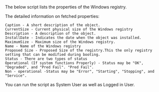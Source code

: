 The below script lists the properties of the Windows registry.

The detailed information on fetched properties:

	Caption - A short description of the object.
	CurrentSize - Current physical size of the Windows registry
	Description - A description of the object.
	InstallDate - Indicates the date when the object was installed.
	MaximumSize - Maximum size of the Windows registry.
	Name - Name of the Windows registry
	Proposed Size - Proposed Size of the registry.This the only registry setting that can be modified during booting.
	Status - There are two types of status
	Operational (If system functions Properly) - Status may be "OK", "Degraded", and "Pred Fail". "Pred Fail".
	Non - operational -Status may be "Error", "Starting", "Stopping", and "Service".
	
You can run the script as System User as well as Logged in User.